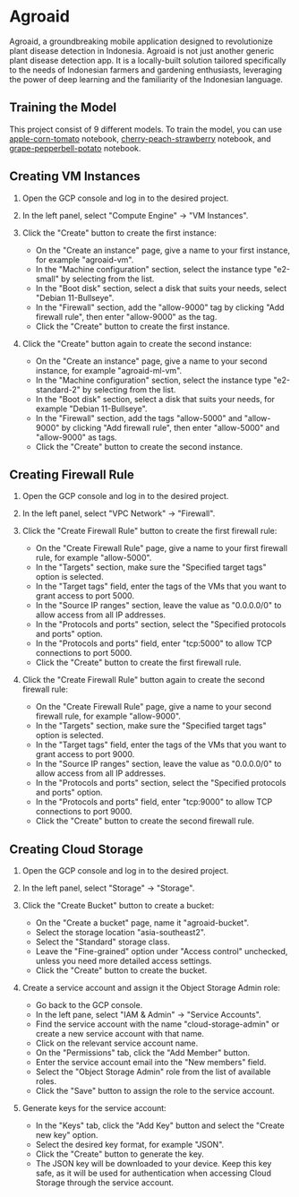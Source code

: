 # Agroaid
Agroaid, a groundbreaking mobile application designed to revolutionize plant disease detection in Indonesia. Agroaid is not just another generic plant disease detection app. It is a locally-built solution tailored specifically to the needs of Indonesian farmers and gardening enthusiasts, leveraging the power of deep learning and the familiarity of the Indonesian language.

## Training the Model
This project consist of 9 different models. To train the model, you can use [apple-corn-tomato](https://github.com/farreljordan80/agroaid/blob/main/Machine%20Learning/apple-corn-tomato/Apple%2CCorn%2CTomato.ipynb) notebook, [cherry-peach-strawberry](https://github.com/farreljordan80/agroaid/blob/main/Machine%20Learning/cherry-peach-strawberry/cherry-peach-strawberry.ipynb) notebook, and [grape-pepperbell-potato](https://github.com/farreljordan80/agroaid/blob/main/Machine%20Learning/grape-pepperbell-potato/grape-peperbell-potato-model.ipynb) notebook.

## Creating VM Instances
1. Open the GCP console and log in to the desired project.
2. In the left panel, select "Compute Engine" -> "VM Instances".
3. Click the "Create" button to create the first instance:
   - On the "Create an instance" page, give a name to your first instance, for example "agroaid-vm".
   - In the "Machine configuration" section, select the instance type "e2-small" by selecting from the list.
   - In the "Boot disk" section, select a disk that suits your needs, select "Debian 11-Bullseye".
   - In the "Firewall" section, add the "allow-9000" tag by clicking "Add firewall rule", then enter "allow-9000" as the tag.
   - Click the "Create" button to create the first instance.

4. Click the "Create" button again to create the second instance:
   - On the "Create an instance" page, give a name to your second instance, for example "agroaid-ml-vm".
   - In the "Machine configuration" section, select the instance type "e2-standard-2" by selecting from the list.
   - In the "Boot disk" section, select a disk that suits your needs, for example "Debian 11-Bullseye".
   - In the "Firewall" section, add the tags "allow-5000" and "allow-9000" by clicking "Add firewall rule", then enter "allow-5000" and "allow-9000" as tags.
   - Click the "Create" button to create the second instance.

## Creating Firewall Rule
1. Open the GCP console and log in to the desired project.
2. In the left panel, select "VPC Network" -> "Firewall".
3. Click the "Create Firewall Rule" button to create the first firewall rule:
   - On the "Create Firewall Rule" page, give a name to your first firewall rule, for example "allow-5000".
   - In the "Targets" section, make sure the "Specified target tags" option is selected.
   - In the "Target tags" field, enter the tags of the VMs that you want to grant access to port 5000.
   - In the "Source IP ranges" section, leave the value as "0.0.0.0/0" to allow access from all IP addresses.
   - In the "Protocols and ports" section, select the "Specified protocols and ports" option.
   - In the "Protocols and ports" field, enter "tcp:5000" to allow TCP connections to port 5000.
   - Click the "Create" button to create the first firewall rule.

4. Click the "Create Firewall Rule" button again to create the second firewall rule:
   - On the "Create Firewall Rule" page, give a name to your second firewall rule, for example "allow-9000".
   - In the "Targets" section, make sure the "Specified target tags" option is selected.
   - In the "Target tags" field, enter the tags of the VMs that you want to grant access to port 9000. 
   - In the "Source IP ranges" section, leave the value as "0.0.0.0/0" to allow access from all IP addresses.
   - In the "Protocols and ports" section, select the "Specified protocols and ports" option.
   - In the "Protocols and ports" field, enter "tcp:9000" to allow TCP connections to port 9000.
   - Click the "Create" button to create the second firewall rule.

## Creating Cloud Storage
1. Open the GCP console and log in to the desired project.
2. In the left panel, select "Storage" -> "Storage".
3. Click the "Create Bucket" button to create a bucket:
   - On the "Create a bucket" page, name it "agroaid-bucket".
   - Select the storage location "asia-southeast2".
   - Select the "Standard" storage class.
   - Leave the "Fine-grained" option under "Access control" unchecked, unless you need more detailed access settings.
   - Click the "Create" button to create the bucket.

5. Create a service account and assign it the Object Storage Admin role:

   - Go back to the GCP console.
   - In the left pane, select "IAM & Admin" -> "Service Accounts".
   - Find the service account with the name "cloud-storage-admin" or create a new service account with that name.
   - Click on the relevant service account name.
   - On the "Permissions" tab, click the "Add Member" button.
   - Enter the service account email into the "New members" field.
   - Select the "Object Storage Admin" role from the list of available roles.
   - Click the "Save" button to assign the role to the service account.

6. Generate keys for the service account:
   - In the "Keys" tab, click the "Add Key" button and select the "Create new key" option.
   - Select the desired key format, for example "JSON".
   - Click the "Create" button to generate the key.
   - The JSON key will be downloaded to your device. Keep this key safe, as it will be used for authentication when accessing Cloud Storage through the service account.
